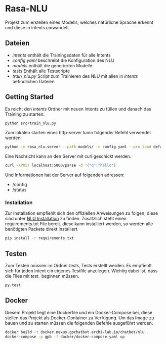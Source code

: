 ﻿# Rasa-NLU
Projekt zum erstellen eines Modells, welches natürliche Sprache erkennt und diese in intents umwandelt.

## Dateien
* *intents* enthält die Trainingsdaten für alle Intents
* *config.yaml* beschreibt die Konfiguration des NLU
* *models* enthält die generierten Modelle
* *tests* Enthält alle Testscripte
* *train_nlu.py* Script zum Trainieren des NLU mit allen in *intents* befindlichen Dateien


## Getting Started

Es reicht den *intents* Ordner mit neuen Intents zu füllen und danach das Training zu starten.
```bash
python src/train_nlu.py
```
Zum lokalen starten eines http-server kann folgender Befehl verwendet werden:
```bash
python -m rasa_nlu.server --path models/ -c config.yaml --pre_load default
```
Eine Nachricht kann an den Server mit curl geschickt werden.
```bash
curl -XPOST localhost:5000/parse -d '{"q":"hallo"}'
```
Und Informationen hat der Server auf folgenden adressen:
* /config
* /status

### Installation

Zur Installation empfiehlt sich den offiziellen Anweisungen zu folgen, diese sind unter [NLU Installation](http://www.rasa.com/docs/nlu/installation/) zu finden.
Zusätzlich steht einen requirements.txt File bereit. diese kann installiert werden, so werden alle benötigten Packete direkt installiert.
```bash
pip install -r requirements.txt
```

## Testen

Zum Testen müssen im Ordner *tests*, Tests erstellt werden. Es empfiehlt sich für jeden Intent ein eigenes Testfile anzulegen. Wichtig dabei ist, dass die Files mit *test_* beginnen müssen.
```bash
py.test
```
## Docker
Diesem Projekt liegt eine Dockerfile und ein Docker-Compose bei, diese stellen das Projekt als Docker-Container zu Verfügung.
Um das Image zu bauen und zu starten müssen die folgenden Befehle ausgeführt werden.

```bash
docker build -t docker.nexus.gpchatbot.archi-lab.io/chatbot/nlu .
docker-compose -p gpb -f docker/docker-compose.yaml up
```
